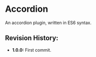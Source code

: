 # Accordion

An accordion plugin, written in ES6 syntax.

## Revision History:

* **1.0.0:** First commit.